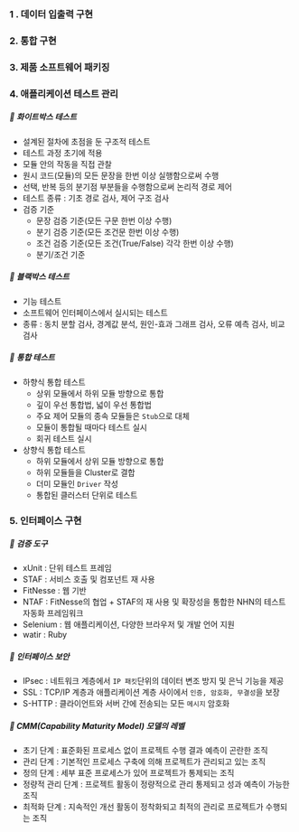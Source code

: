 ### 1 . 데이터 입출력 구현



### 2. 통합 구현



### 3. 제품 소프트웨어 패키징



### 4. 애플리케이션 테스트 관리

##### 💜 화이트박스 테스트

+ 설계된 절차에 초점을 둔 구조적 테스트
+ 테스트 과정 초기에 적용
+ 모듈 안의 작동을 직접 관찰
+ 원시 코드(모듈)의 모든 문장을 한번 이상 실행함으로써 수행
+ 선택, 반복 등의 분기점 부분들을 수행함으로써 논리적 경로 제어
+ 테스트 종류 : 기초 경로 검사, 제어 구조 검사
+ 검증 기준
  + 문장 검증 기준(모든 구문 한번 이상 수행)
  + 분기 검증 기준(모든 조건문 한번 이상 수행)
  + 조건 검증 기준(모든 조건(True/False) 각각 한번 이상 수행)
  + 분기/조건 기준



##### 💜 블랙박스 테스트

+ 기능 테스트
+ 소프트웨어 인터페이스에서 실시되는 테스트
+ 종류 : 동치 분할 검사, 경계값 분석, 원인-효과 그래프 검사, 오류 예측 검사, 비교 검사



##### 💜 통합 테스트

+ 하향식 통합 테스트
  + 상위 모듈에서 하위 모듈 방향으로 통합
  + 깊이 우선 통합법, 넓이 우선 통합법
  + 주요 제어 모듈의 종속 모듈들은 `Stub`으로 대체
  + 모듈이 통합될 때마다 테스트 실시
  + 회귀 테스트 실시
+ 상향식 통합 테스트
  + 하위 모듈에서 상위 모듈 방향으로 통합
  + 하위 모듈들을 Cluster로 결합
  + 더미 모듈인 `Driver` 작성
  + 통합된 클러스터 단위로 테스트



### 5. 인터페이스 구현

##### 💜 검증 도구

+ xUnit : 단위 테스트 프레임
+ STAF : 서비스 호출 및 컴포넌트 재 사용
+ FitNesse : 웹 기반
+ NTAF : FitNesse의 협업 + STAF의 재 사용 및 확장성을 통합한 NHN의 테스트 자동화 프레임워크
+ Selenium : 웹 애플리케이션, 다양한 브라우저 및 개발 언어 지원
+ watir : Ruby



##### 💜 인터페이스 보안

+ IPsec : 네트워크 계층에서 `IP 패킷`단위의 데이터 변조 방지 및 은닉 기능을 제공
+ SSL : TCP/IP 계층과 애플리케이션 계층 사이에서 `인증, 암호화, 무결성`을 보장
+ S-HTTP : 클라이언트와 서버 간에 전송되는 모든 `메시지` 암호화



##### 💜 CMM(Capability Maturity Model) 모델의 레벨
+ 초기 단계 : 표준화된 프로세스 없이 프로젝트 수행 결과 예측이 곤란한 조직
+ 관리 단계 : 기본적인 프로세스 구축에 의해 프로젝트가 관리되고 있는 조직
+ 정의 단계 : 세부 표준 프로세스가 있어 프로젝트가 통제되는 조직
+ 정량적 관리 단계 : 프로젝트 활동이 정량적으로 관리 통제되고 성과 예측이 가능한 조직
+ 최적화 단계 : 지속적인 개선 활동이 정착화되고 최적의 관리로 프로젝트가 수행되는 조직





